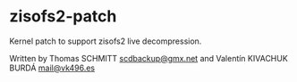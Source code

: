 # zisofs2-patch

Kernel patch to support zisofs2 live decompression.

Written by Thomas SCHMITT <scdbackup@gmx.net> and Valentín KIVACHUK BURDÁ <mail@vk496.es>
